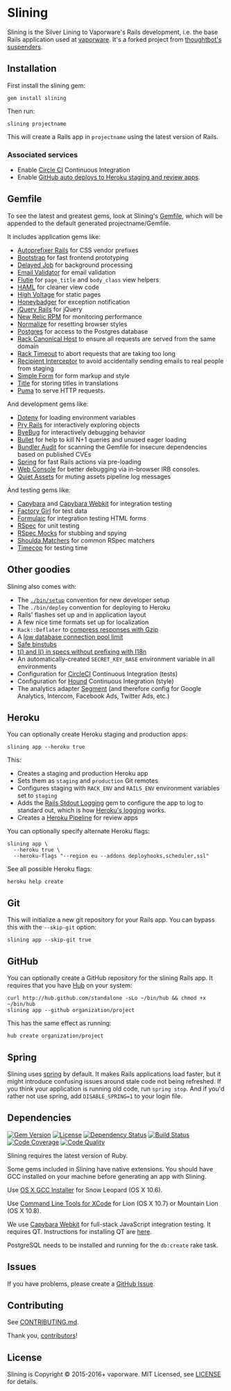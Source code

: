 # Slining

Slining is the Silver Lining to Vaporware's Rails development, i.e. the base Rails application used at
[vaporware](http://vaporwa.re). It's a forked project from [thoughtbot's suspenders](https://github.com/thoughtbot/suspenders).

## Installation

First install the slining gem:

    gem install slining

Then run:

    slining projectname

This will create a Rails app in `projectname` using the latest version of Rails.

### Associated services

* Enable [Circle CI](https://circleci.com/) Continuous Integration
* Enable [GitHub auto deploys to Heroku staging and review
    apps](https://dashboard.heroku.com/apps/app-name-staging/deploy/github).

## Gemfile

To see the latest and greatest gems, look at Slining's
[Gemfile](templates/Gemfile.erb), which will be appended to the default
generated projectname/Gemfile.

It includes application gems like:

* [Autoprefixer Rails](https://github.com/ai/autoprefixer-rails) for CSS vendor prefixes
* [Bootstrap](getbootstrap.com) for fast frontend prototyping
* [Delayed Job](https://github.com/collectiveidea/delayed_job) for background
  processing
* [Email Validator](https://github.com/balexand/email_validator) for email
  validation
* [Flutie](https://github.com/thoughtbot/flutie) for `page_title` and `body_class` view
  helpers
* [HAML](http://haml.info/) for cleaner view code
* [High Voltage](https://github.com/thoughtbot/high_voltage) for static pages
* [Honeybadger](https://honeybadger.io) for exception notification
* [jQuery Rails](https://github.com/rails/jquery-rails) for jQuery
* [New Relic RPM](https://github.com/newrelic/rpm) for monitoring performance
* [Normalize](https://necolas.github.io/normalize.css/) for resetting browser styles
* [Postgres](https://github.com/ged/ruby-pg) for access to the Postgres database
* [Rack Canonical Host](https://github.com/tylerhunt/rack-canonical-host) to
  ensure all requests are served from the same domain
* [Rack Timeout](https://github.com/heroku/rack-timeout) to abort requests that are
  taking too long
* [Recipient Interceptor](https://github.com/croaky/recipient_interceptor) to
  avoid accidentally sending emails to real people from staging
* [Simple Form](https://github.com/plataformatec/simple_form) for form markup
  and style
* [Title](https://github.com/calebthompson/title) for storing titles in
  translations
* [Puma](https://github.com/puma/puma) to serve HTTP requests.

And development gems like:

* [Dotenv](https://github.com/bkeepers/dotenv) for loading environment variables
* [Pry Rails](https://github.com/rweng/pry-rails) for interactively exploring
  objects
* [ByeBug](https://github.com/deivid-rodriguez/byebug) for interactively
  debugging behavior
* [Bullet](https://github.com/flyerhzm/bullet) for help to kill N+1 queries and
  unused eager loading
* [Bundler Audit](https://github.com/rubysec/bundler-audit) for scanning the
  Gemfile for insecure dependencies based on published CVEs
* [Spring](https://github.com/rails/spring) for fast Rails actions via
  pre-loading
* [Web Console](https://github.com/rails/web-console) for better debugging via
  in-browser IRB consoles.
* [Quiet Assets](https://github.com/evrone/quiet_assets) for muting assets
  pipeline log messages

And testing gems like:

* [Capybara](https://github.com/jnicklas/capybara) and
  [Capybara Webkit](https://github.com/thoughtbot/capybara-webkit) for
  integration testing
* [Factory Girl](https://github.com/thoughtbot/factory_girl) for test data
* [Formulaic](https://github.com/thoughtbot/formulaic) for integration testing
  HTML forms
* [RSpec](https://github.com/rspec/rspec) for unit testing
* [RSpec Mocks](https://github.com/rspec/rspec-mocks) for stubbing and spying
* [Shoulda Matchers](https://github.com/thoughtbot/shoulda-matchers) for common
  RSpec matchers
* [Timecop](https://github.com/ferndopolis/timecop-console) for testing time

## Other goodies

Slining also comes with:

* The [`./bin/setup`][setup] convention for new developer setup
* The `./bin/deploy` convention for deploying to Heroku
* Rails' flashes set up and in application layout
* A few nice time formats set up for localization
* `Rack::Deflater` to [compress responses with Gzip][compress]
* A [low database connection pool limit][pool]
* [Safe binstubs][binstub]
* [t() and l() in specs without prefixing with I18n][i18n]
* An automatically-created `SECRET_KEY_BASE` environment variable in all
  environments
* Configuration for [CircleCI][circle] Continuous Integration (tests)
* Configuration for [Hound][hound] Continuous Integration (style)
* The analytics adapter [Segment][segment] (and therefore config for Google
  Analytics, Intercom, Facebook Ads, Twitter Ads, etc.)

[setup]: https://robots.thoughtbot.com/bin-setup
[compress]: https://robots.thoughtbot.com/content-compression-with-rack-deflater
[pool]: https://devcenter.heroku.com/articles/concurrency-and-database-connections
[binstub]: https://github.com/thoughtbot/suspenders/pull/282
[i18n]: https://github.com/thoughtbot/suspenders/pull/304
[circle]: https://circleci.com/docs
[hound]: https://houndci.com
[segment]: https://segment.com

## Heroku

You can optionally create Heroku staging and production apps:

    slining app --heroku true

This:

* Creates a staging and production Heroku app
* Sets them as `staging` and `production` Git remotes
* Configures staging with `RACK_ENV` and `RAILS_ENV` environment variables set
  to `staging`
* Adds the [Rails Stdout Logging][logging-gem] gem
  to configure the app to log to standard out,
  which is how [Heroku's logging][heroku-logging] works.
* Creates a [Heroku Pipeline] for review apps

[logging-gem]: https://github.com/heroku/rails_stdout_logging
[heroku-logging]: https://devcenter.heroku.com/articles/logging#writing-to-your-log
[Heroku Pipeline]: https://devcenter.heroku.com/articles/pipelines

You can optionally specify alternate Heroku flags:

    slining app \
      --heroku true \
      --heroku-flags "--region eu --addons deployhooks,scheduler,ssl"

See all possible Heroku flags:

    heroku help create

## Git

This will initialize a new git repository for your Rails app. You can
bypass this with the `--skip-git` option:

    slining app --skip-git true

## GitHub

You can optionally create a GitHub repository for the slining Rails app. It
requires that you have [Hub](https://github.com/github/hub) on your system:

    curl http://hub.github.com/standalone -sLo ~/bin/hub && chmod +x ~/bin/hub
    slining app --github organization/project

This has the same effect as running:

    hub create organization/project

## Spring

Slining uses [spring](https://github.com/rails/spring) by default.
It makes Rails applications load faster, but it might introduce confusing issues
around stale code not being refreshed.
If you think your application is running old code, run `spring stop`.
And if you'd rather not use spring, add `DISABLE_SPRING=1` to your login file.

## Dependencies

[![Gem Version](http://img.shields.io/gem/v/slining.svg?style=flat)][gem]
[![License](http://img.shields.io/badge/license-MIT-blue.svg?style=flat)][license]
[![Dependency Status](http://img.shields.io/gemnasium/vaporware/slining.svg?style=flat)][gemnasium]
[![Build Status](https://img.shields.io/circleci/project/vaporware/slining.svg?style=flat)][circleci]
[![Code Coverage](http://img.shields.io/codeclimate/coverage/github/vaporware/slining.svg?style=flat)][codeclimate]
[![Code Quality](http://img.shields.io/codeclimate/github/vaporware/slining.svg?style=flat)][codeclimate]

Slining requires the latest version of Ruby.

Some gems included in Slining have native extensions. You should have GCC
installed on your machine before generating an app with Slining.

Use [OS X GCC Installer](https://github.com/kennethreitz/osx-gcc-installer/) for
Snow Leopard (OS X 10.6).

Use [Command Line Tools for XCode](https://developer.apple.com/downloads/index.action)
for Lion (OS X 10.7) or Mountain Lion (OS X 10.8).

We use [Capybara Webkit](https://github.com/thoughtbot/capybara-webkit) for
full-stack JavaScript integration testing. It requires QT. Instructions for
installing QT are
[here](https://github.com/thoughtbot/capybara-webkit/wiki/Installing-Qt-and-compiling-capybara-webkit).

PostgreSQL needs to be installed and running for the `db:create` rake task.

## Issues

If you have problems, please create a
[GitHub Issue](https://github.com/vaporware/slining/issues).

## Contributing

See [CONTRIBUTING.md](CONTRIBUTING.md).

Thank you, [contributors]!

## License
Slining is Copyright © 2015-2016+ vaporware. MIT Licensed, see [LICENSE] for details.

[gem]: https://rubygems.org/gems/slining
[circleci]: https://circleci.com/gh/vaporware/slining
[gemnasium]: https://gemnasium.com/vaporware/slining
[codeclimate]: https://codeclimate.com/github/vaporware/slining
[rubyinstaller]: http://rubyinstaller.org/
[rubydoc]: http://rubydoc.info/github/vaporware/slining
[LICENSE]: https://github.com/vaporware/slining/blob/master/LICENSE.md
[contributors]: https://github.com/vaporware/slining/graphs/contributors
